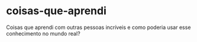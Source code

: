 # coisas-que-aprendi
Coisas que aprendi com outras pessoas incríveis e como poderia usar esse conhecimento no mundo real?
